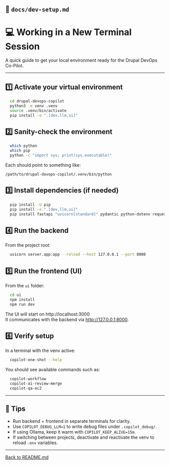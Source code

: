 
## 📄 `docs/dev-setup.md`


# 💻 Working in a New Terminal Session

A quick guide to get your local environment ready for the Drupal DevOps Co-Pilot.

---

## 1️⃣ Activate your virtual environment

```bash
  cd drupal-devops-copilot
  python3 -m venv .venv
  source .venv/bin/activate
  pip install -e ".[dev,llm,ui]"
```

## 2️⃣ Sanity-check the environment

```bash
  which python
  which pip
  python -c "import sys; print(sys.executable)"
```

Each should point to something like:
```
/path/to/drupal-devops-copilot/.venv/bin/python
```

## 3️⃣ Install dependencies (if needed)
```bash
  pip install -U pip
  pip install -e ".[dev,llm,ui]"
  pip install fastapi "uvicorn[standard]" pydantic python-dotenv requests
```

## 4️⃣ Run the backend
From the project root:
```bash
  uvicorn server.app:app --reload --host 127.0.0.1 --port 8000
```

## 5️⃣ Run the frontend (UI)
From the `ui` folder:
```bash
  cd ui
  npm install
  npm run dev
```
The UI will start on http://localhost:3000 <br />
It communicates with the backend via http://127.0.0.1:8000.

## 6️⃣ Verify setup
In a terminal with the venv active:
```bash
  copilot-one-shot --help
```
You should see available commands such as:
```bash
  copilot-workflow
  copilot-ai-review-merge
  copilot-qa-ec2
```

---
## 🧠 Tips

- Run backend + frontend in separate terminals for clarity.
- Use `COPILOT_DEBUG_LLM=1` to write debug files under `.copilot_debug/`.
- If using Ollama, keep it warm with `COPILOT_KEEP_ALIVE=15m`.
- If switching between projects, deactivate and reactivate the venv to reload `.env` variables.

---
[Back to README.md](../README.md)